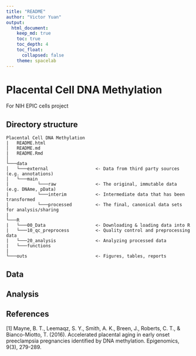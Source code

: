 ```yaml
---
title: "README"
author: "Victor Yuan"
output:
  html_document:
    keep_md: true
    toc: true
    toc_depth: 4
    toc_float:
      collapsed: false
    theme: spacelab
---
```


# Placental Cell DNA Methylation

For NIH EPIC cells project

## Directory structure

```
Placental Cell DNA Methylation
|   README.html
│   README.md                   
|   README.Rmd 
│   
└───data
│   └───external                  <- Data from third party sources (e.g. annotations)
│   └───main
|           └───raw               <- The original, immutable data (e.g. DNAme, pData)          
|           └───interim           <- Intermediate data that has been transformed
│           └───processed         <- The final, canonical data sets for analysis/sharing
|
└───R
|   └───00_Data                   <- Downloading & loading data into R
|   └───10_qc_preprocess          <- Quality control and preprocessing data
|   └───20_analysis               <- Analyzing processed data
|   └───functions                 
|
└───outs                          <- Figures, tables, reports
```

## Data

## Analysis

## References

[1] Mayne, B. T., Leemaqz, S. Y., Smith, A. K., Breen, J., Roberts, C. T., & Bianco-Miotto, T. 
(2016). Accelerated placental aging in early onset preeclampsia pregnancies identified by DNA 
methylation. Epigenomics, 9(3), 279-289.


